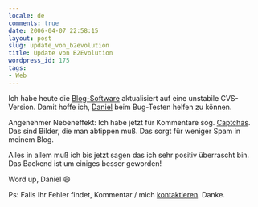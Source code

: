 ```yaml
---
locale: de
comments: true
date: 2006-04-07 22:58:15
layout: post
slug: update_von_b2evolution
title: Update von B2Evolution
wordpress_id: 175
tags:
- Web
---
```


Ich habe heute die [Blog-Software](http://b2evolution.net/) aktualisiert auf
eine unstabile CVS-Version. Damit hoffe ich, [Daniel](http://daniel.hahler.de/)
beim Bug-Testen helfen zu können.

Angenehmer Nebeneffekt: Ich habe jetzt für Kommentare sog.
[Captchas](http://de.wikipedia.org/wiki/Captcha). Das sind Bilder, die man
abtippen muß. Das sorgt für weniger Spam in meinem Blog.

Alles in allem muß ich bis jetzt sagen das ich sehr positiv überrascht bin. Das
Backend ist um einiges besser geworden!

Word up, Daniel :smile:

Ps: Falls Ihr Fehler findet, Kommentar / mich
[kontaktieren](http://blog.wannawork.de/about.php). Danke.

